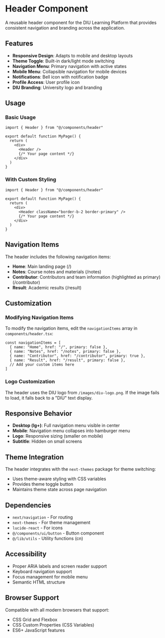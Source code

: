 # Header Component

A reusable header component for the DIU Learning Platform that provides consistent navigation and branding across the application.

## Features

- **Responsive Design**: Adapts to mobile and desktop layouts
- **Theme Toggle**: Built-in dark/light mode switching
- **Navigation Menu**: Primary navigation with active states
- **Mobile Menu**: Collapsible navigation for mobile devices
- **Notifications**: Bell icon with notification badge
- **Profile Access**: User profile icon
- **DIU Branding**: University logo and branding

## Usage

### Basic Usage

```tsx
import { Header } from "@/components/header"

export default function MyPage() {
  return (
    <div>
      <Header />
      {/* Your page content */}
    </div>
  )
}
```

### With Custom Styling

```tsx
import { Header } from "@/components/header"

export default function MyPage() {
  return (
    <div>
      <Header className="border-b-2 border-primary" />
      {/* Your page content */}
    </div>
  )
}
```

## Navigation Items

The header includes the following navigation items:

- **Home**: Main landing page (/)
- **Notes**: Course notes and materials (/notes)
- **Contributor**: Contributors and team information (highlighted as primary) (/contributor)
- **Result**: Academic results (/result)

## Customization

### Modifying Navigation Items

To modify the navigation items, edit the `navigationItems` array in `components/header.tsx`:

```tsx
const navigationItems = [
  { name: "Home", href: "/", primary: false },
  { name: "Notes", href: "/notes", primary: false },
  { name: "Contributor", href: "/contributor", primary: true },
  { name: "Result", href: "/result", primary: false },
  // Add your custom items here
]
```

### Logo Customization

The header uses the DIU logo from `/images/diu-logo.png`. If the image fails to load, it falls back to a "DIU" text display.

## Responsive Behavior

- **Desktop (lg+)**: Full navigation menu visible in center
- **Mobile**: Navigation menu collapses into hamburger menu
- **Logo**: Responsive sizing (smaller on mobile)
- **Subtitle**: Hidden on small screens

## Theme Integration

The header integrates with the `next-themes` package for theme switching:

- Uses theme-aware styling with CSS variables
- Provides theme toggle button
- Maintains theme state across page navigation

## Dependencies

- `next/navigation` - For routing
- `next-themes` - For theme management
- `lucide-react` - For icons
- `@/components/ui/button` - Button component
- `@/lib/utils` - Utility functions (cn)

## Accessibility

- Proper ARIA labels and screen reader support
- Keyboard navigation support
- Focus management for mobile menu
- Semantic HTML structure

## Browser Support

Compatible with all modern browsers that support:
- CSS Grid and Flexbox
- CSS Custom Properties (CSS Variables)
- ES6+ JavaScript features
